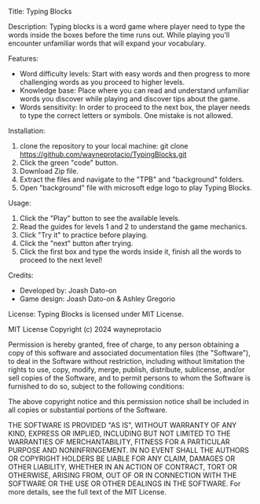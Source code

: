 Title: Typing Blocks

Description: 
Typing blocks is a word game where player need to type the words inside the boxes before the time runs out. While playing you'll encounter unfamiliar words that will expand your vocabulary.

Features:
- Word difficulty levels: Start with easy words and then progress to more challenging words as you proceed to higher levels.
- Knowledge base: Place where you can read and understand unfamiliar words you discover while playing and discover tips about the game.
- Words sensitivity: In order to proceed to the next box, the player needs to type the correct letters or symbols. One mistake is not allowed.

Installation:
1. clone the repository to your local machine: 
git clone https://github.com/wayneprotacio/TypingBlocks.git
2. Click the green "code" button.
3. Download Zip file.
4. Extract the files and navigate to the "TPB" and "background" folders.
5. Open "background" file with microsoft edge logo to play Typing Blocks.

Usage:
1. Click the "Play" button to see the available levels.
2. Read the guides for levels 1 and 2 to understand the game mechanics.
3. Click "Try it" to practice before playing.
4. Click the "next" button after trying.
5. Click the first box and type the words inside it, finish all the words to proceed to the next level!

Credits: 
- Developed by: Joash Dato-on
- Game design: Joash Dato-on & Ashley Gregorio

License:
Typing Blocks is licensed under MIT License.

MIT License
Copyright (c) 2024 wayneprotacio

Permission is hereby granted, free of charge, to any person obtaining a copy
of this software and associated documentation files (the "Software"), to deal
in the Software without restriction, including without limitation the rights
to use, copy, modify, merge, publish, distribute, sublicense, and/or sell
copies of the Software, and to permit persons to whom the Software is
furnished to do so, subject to the following conditions:

The above copyright notice and this permission notice shall be included in all
copies or substantial portions of the Software.

THE SOFTWARE IS PROVIDED "AS IS", WITHOUT WARRANTY OF ANY KIND, EXPRESS OR
IMPLIED, INCLUDING BUT NOT LIMITED TO THE WARRANTIES OF MERCHANTABILITY,
FITNESS FOR A PARTICULAR PURPOSE AND NONINFRINGEMENT. IN NO EVENT SHALL THE
AUTHORS OR COPYRIGHT HOLDERS BE LIABLE FOR ANY CLAIM, DAMAGES OR OTHER
LIABILITY, WHETHER IN AN ACTION OF CONTRACT, TORT OR OTHERWISE, ARISING FROM,
OUT OF OR IN CONNECTION WITH THE SOFTWARE OR THE USE OR OTHER DEALINGS IN THE
SOFTWARE. For more details, see the full text of the MIT License.
